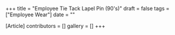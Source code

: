 +++
title = "Employee Tie Tack Lapel Pin (90's)"
draft = false
tags = ["Employee Wear"]
date = ""

[Article]
contributors = []
gallery = []
+++